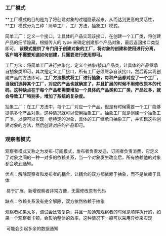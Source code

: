 ### 工厂模式

**工厂模式的目的是为了将创建对象的过程隐蔽起来，从而达到更高的灵活性，**工厂模式分为三种：简单工厂，工厂方法，抽象工厂模式。

简单工厂：定义一个接口，让具体的产品实现该接口，在创建一个工厂类，将创建产品的细节隐藏，根据传入的 type 来确定创建那个产品对象，最后返回接口类型即可。 **该模式提供了专门用于创建对象的工厂，将对象的创建和使用进行分离，客户端不需要知道如何创建，只需要进行使用即可。**

工厂方法：将简单工厂进行抽象化，定义个抽象/接口产品类，让具体的产品继承自抽象类即可，其次是定义工厂接口，所有工厂必须继承自该接口，然后再实现创建产品的方法即可。**工厂方法模式将工厂进行抽象，每种产品都对应了一个工厂，当我们选择某个工厂，对应的产品也就确定了，并且扩展的时候不用修改原本的代码。这种缺点在于每个产品都需要增加一个具体的产品类和工厂类，产品过多，就会导致工厂特别多，增加了系统的复杂度。**

抽象工厂：在工厂方法中，每个工厂对应一个产品，但是有时候需要一个工厂能够提供多个产品对象，这种情况就可以使用抽象工厂。抽象工厂就是创建一个抽象工厂类，以便可以实现一组特定的对象，具体的工厂继承自抽象工厂，并实现这些创建对象的方法，然后创建对应的产品即可。



### 观察者模式

观察者模式又称之为发布-订阅模式，发布者负责发送，订阅者负责消费，它定义了对象之间的一种一对多的依赖关系，当一个对象发生改变后，所有依赖他的对象都会收到通知。

优点：解除观察者和发布者的耦合，让耦合的双方都依赖于抽象，而不是依赖于具体

​			易于扩展，新增观察者非常方便，无需修改原有代码

缺点：依赖关系没有完全解除，双方依然依赖于抽象

​			观察者如果太多，调试会比较复杂，并且一般通知观察者的时候是顺序执行的，如果一个观察者卡顿，会影响整体的效率，这种情况下一般可以采用异步来实现

​			可能会引起多余的数据通知

